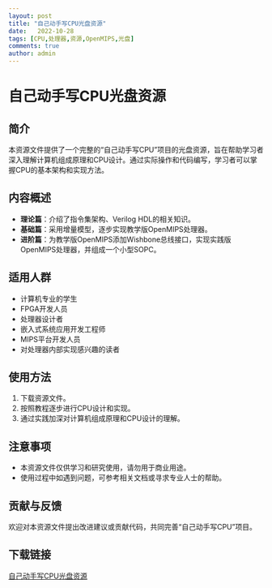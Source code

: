 ```yaml
---
layout: post
title: "自己动手写CPU光盘资源"
date:   2022-10-28
tags: [CPU,处理器,资源,OpenMIPS,光盘]
comments: true
author: admin
---
```

# 自己动手写CPU光盘资源

## 简介
本资源文件提供了一个完整的“自己动手写CPU”项目的光盘资源，旨在帮助学习者深入理解计算机组成原理和CPU设计。通过实际操作和代码编写，学习者可以掌握CPU的基本架构和实现方法。

## 内容概述
- **理论篇**：介绍了指令集架构、Verilog HDL的相关知识。
- **基础篇**：采用增量模型，逐步实现教学版OpenMIPS处理器。
- **进阶篇**：为教学版OpenMIPS添加Wishbone总线接口，实现实践版OpenMIPS处理器，并组成一个小型SOPC。

## 适用人群
- 计算机专业的学生
- FPGA开发人员
- 处理器设计者
- 嵌入式系统应用开发工程师
- MIPS平台开发人员
- 对处理器内部实现感兴趣的读者

## 使用方法
1. 下载资源文件。
2. 按照教程逐步进行CPU设计和实现。
3. 通过实践加深对计算机组成原理和CPU设计的理解。

## 注意事项
- 本资源文件仅供学习和研究使用，请勿用于商业用途。
- 使用过程中如遇到问题，可参考相关文档或寻求专业人士的帮助。

## 贡献与反馈
欢迎对本资源文件提出改进建议或贡献代码，共同完善“自己动手写CPU”项目。

## 下载链接

[自己动手写CPU光盘资源](https://pan.quark.cn/s/a916977bca44)